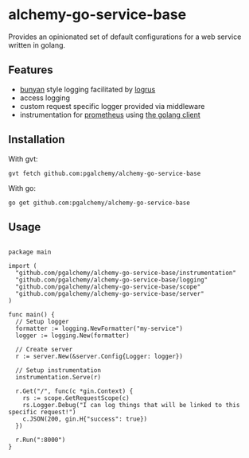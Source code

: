 # alchemy-go-service-base

Provides an opinionated set of default configurations for a web service written in golang.

## Features

* [bunyan](https://github.com/trentm/node-bunyan) style logging facilitated by [logrus](https://github.com/sirupsen/logrus)
* access logging
* custom request specific logger provided via middleware
* instrumentation for [prometheus](https://prometheus.io/) using [the golang client](https://github.com/prometheus/client_golang)

## Installation

With gvt:

```
gvt fetch github.com:pgalchemy/alchemy-go-service-base
```

With go:

```
go get github.com:pgalchemy/alchemy-go-service-base
```

## Usage

```golang

package main

import (
  "github.com/pgalchemy/alchemy-go-service-base/instrumentation"
  "github.com/pgalchemy/alchemy-go-service-base/logging"
  "github.com/pgalchemy/alchemy-go-service-base/scope"
  "github.com/pgalchemy/alchemy-go-service-base/server"
)

func main() {
  // Setup logger
  formatter := logging.NewFormatter("my-service")
  logger := logging.New(formatter)

  // Create server
  r := server.New(&server.Config{Logger: logger})

  // Setup instrumentation
  instrumentation.Serve(r)

  r.Get("/", func(c *gin.Context) {
    rs := scope.GetRequestScope(c)
    rs.Logger.Debug("I can log things that will be linked to this specific request!")
    c.JSON(200, gin.H{"success": true})
  })

  r.Run(":8000")
}
```
